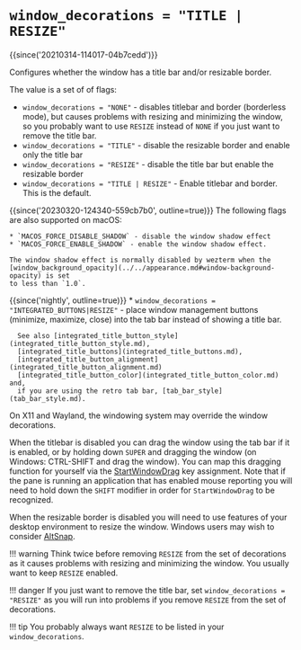 # `window_decorations = "TITLE | RESIZE"`

{{since('20210314-114017-04b7cedd')}}

Configures whether the window has a title bar and/or resizable border.

The value is a set of of flags:

* `window_decorations = "NONE"` - disables titlebar and border (borderless
  mode), but causes problems with resizing and minimizing the window, so you
  probably want to use `RESIZE` instead of `NONE` if you just want to remove
  the title bar.
* `window_decorations = "TITLE"` - disable the resizable border and enable only the title bar
* `window_decorations = "RESIZE"` - disable the title bar but enable the resizable border
* `window_decorations = "TITLE | RESIZE"` - Enable titlebar and border.  This is the default.

{{since('20230320-124340-559cb7b0', outline=true)}}
    The following flags are also supported on macOS:

    * `MACOS_FORCE_DISABLE_SHADOW` - disable the window shadow effect
    * `MACOS_FORCE_ENABLE_SHADOW` - enable the window shadow effect.

    The window shadow effect is normally disabled by wezterm when the
    [window_background_opacity](../../appearance.md#window-background-opacity) is set
    to less than `1.0`.

{{since('nightly', outline=true)}}
    * `window_decorations = "INTEGRATED_BUTTONS|RESIZE"` - place window
      management buttons (minimize, maximize, close) into the tab bar
      instead of showing a title bar.

      See also [integrated_title_button_style](integrated_title_button_style.md),
      [integrated_title_buttons](integrated_title_buttons.md),
      [integrated_title_button_alignment](integrated_title_button_alignment.md)
      [integrated_title_button_color](integrated_title_button_color.md) and,
      if you are using the retro tab bar, [tab_bar_style](tab_bar_style.md).

On X11 and Wayland, the windowing system may override the window decorations.

When the titlebar is disabled you can drag the window using the tab bar if it
is enabled, or by holding down `SUPER` and dragging the window (on Windows:
CTRL-SHIFT and drag the window).  You can map this dragging function for
yourself via the [StartWindowDrag](../keyassignment/StartWindowDrag.md) key
assignment.  Note that if the pane is running an application that has enabled
mouse reporting you will need to hold down the `SHIFT` modifier in order for
`StartWindowDrag` to be recognized.

When the resizable border is disabled you will need to use features of your
desktop environment to resize the window.  Windows users may wish to consider
[AltSnap](https://github.com/RamonUnch/AltSnap).

!!! warning
    Think twice before removing `RESIZE` from the set of decorations as it causes
    problems with resizing and minimizing the window. You usually want to keep
    `RESIZE` enabled.

!!! danger
    If you just want to remove the title bar, set `window_decorations = "RESIZE"`
    as you will run into problems if you remove `RESIZE` from the set of
    decorations.

!!! tip
    You probably always want `RESIZE` to be listed in your `window_decorations`.

